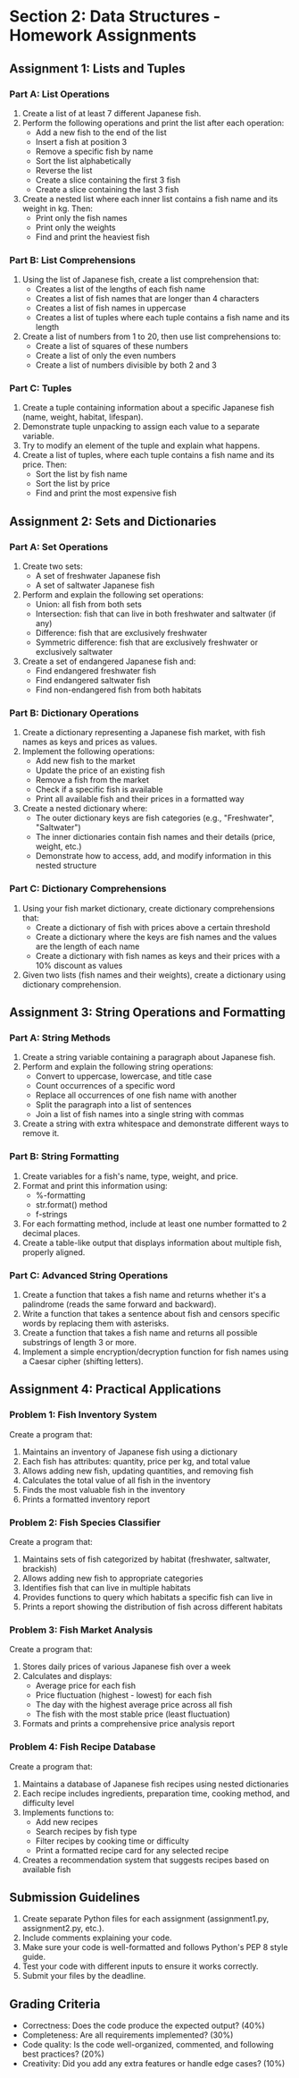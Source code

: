 # Section 2: Data Structures - Homework Assignments

## Assignment 1: Lists and Tuples

### Part A: List Operations
1. Create a list of at least 7 different Japanese fish.
2. Perform the following operations and print the list after each operation:
   - Add a new fish to the end of the list
   - Insert a fish at position 3
   - Remove a specific fish by name
   - Sort the list alphabetically
   - Reverse the list
   - Create a slice containing the first 3 fish
   - Create a slice containing the last 3 fish
3. Create a nested list where each inner list contains a fish name and its weight in kg. Then:
   - Print only the fish names
   - Print only the weights
   - Find and print the heaviest fish

### Part B: List Comprehensions
1. Using the list of Japanese fish, create a list comprehension that:
   - Creates a list of the lengths of each fish name
   - Creates a list of fish names that are longer than 4 characters
   - Creates a list of fish names in uppercase
   - Creates a list of tuples where each tuple contains a fish name and its length
2. Create a list of numbers from 1 to 20, then use list comprehensions to:
   - Create a list of squares of these numbers
   - Create a list of only the even numbers
   - Create a list of numbers divisible by both 2 and 3

### Part C: Tuples
1. Create a tuple containing information about a specific Japanese fish (name, weight, habitat, lifespan).
2. Demonstrate tuple unpacking to assign each value to a separate variable.
3. Try to modify an element of the tuple and explain what happens.
4. Create a list of tuples, where each tuple contains a fish name and its price. Then:
   - Sort the list by fish name
   - Sort the list by price
   - Find and print the most expensive fish

## Assignment 2: Sets and Dictionaries

### Part A: Set Operations
1. Create two sets:
   - A set of freshwater Japanese fish
   - A set of saltwater Japanese fish
2. Perform and explain the following set operations:
   - Union: all fish from both sets
   - Intersection: fish that can live in both freshwater and saltwater (if any)
   - Difference: fish that are exclusively freshwater
   - Symmetric difference: fish that are exclusively freshwater or exclusively saltwater
3. Create a set of endangered Japanese fish and:
   - Find endangered freshwater fish
   - Find endangered saltwater fish
   - Find non-endangered fish from both habitats

### Part B: Dictionary Operations
1. Create a dictionary representing a Japanese fish market, with fish names as keys and prices as values.
2. Implement the following operations:
   - Add new fish to the market
   - Update the price of an existing fish
   - Remove a fish from the market
   - Check if a specific fish is available
   - Print all available fish and their prices in a formatted way
3. Create a nested dictionary where:
   - The outer dictionary keys are fish categories (e.g., "Freshwater", "Saltwater")
   - The inner dictionaries contain fish names and their details (price, weight, etc.)
   - Demonstrate how to access, add, and modify information in this nested structure

### Part C: Dictionary Comprehensions
1. Using your fish market dictionary, create dictionary comprehensions that:
   - Create a dictionary of fish with prices above a certain threshold
   - Create a dictionary where the keys are fish names and the values are the length of each name
   - Create a dictionary with fish names as keys and their prices with a 10% discount as values
2. Given two lists (fish names and their weights), create a dictionary using dictionary comprehension.

## Assignment 3: String Operations and Formatting

### Part A: String Methods
1. Create a string variable containing a paragraph about Japanese fish.
2. Perform and explain the following string operations:
   - Convert to uppercase, lowercase, and title case
   - Count occurrences of a specific word
   - Replace all occurrences of one fish name with another
   - Split the paragraph into a list of sentences
   - Join a list of fish names into a single string with commas
3. Create a string with extra whitespace and demonstrate different ways to remove it.

### Part B: String Formatting
1. Create variables for a fish's name, type, weight, and price.
2. Format and print this information using:
   - %-formatting
   - str.format() method
   - f-strings
3. For each formatting method, include at least one number formatted to 2 decimal places.
4. Create a table-like output that displays information about multiple fish, properly aligned.

### Part C: Advanced String Operations
1. Create a function that takes a fish name and returns whether it's a palindrome (reads the same forward and backward).
2. Write a function that takes a sentence about fish and censors specific words by replacing them with asterisks.
3. Create a function that takes a fish name and returns all possible substrings of length 3 or more.
4. Implement a simple encryption/decryption function for fish names using a Caesar cipher (shifting letters).

## Assignment 4: Practical Applications

### Problem 1: Fish Inventory System
Create a program that:
1. Maintains an inventory of Japanese fish using a dictionary
2. Each fish has attributes: quantity, price per kg, and total value
3. Allows adding new fish, updating quantities, and removing fish
4. Calculates the total value of all fish in the inventory
5. Finds the most valuable fish in the inventory
6. Prints a formatted inventory report

### Problem 2: Fish Species Classifier
Create a program that:
1. Maintains sets of fish categorized by habitat (freshwater, saltwater, brackish)
2. Allows adding new fish to appropriate categories
3. Identifies fish that can live in multiple habitats
4. Provides functions to query which habitats a specific fish can live in
5. Prints a report showing the distribution of fish across different habitats

### Problem 3: Fish Market Analysis
Create a program that:
1. Stores daily prices of various Japanese fish over a week
2. Calculates and displays:
   - Average price for each fish
   - Price fluctuation (highest - lowest) for each fish
   - The day with the highest average price across all fish
   - The fish with the most stable price (least fluctuation)
3. Formats and prints a comprehensive price analysis report

### Problem 4: Fish Recipe Database
Create a program that:
1. Maintains a database of Japanese fish recipes using nested dictionaries
2. Each recipe includes ingredients, preparation time, cooking method, and difficulty level
3. Implements functions to:
   - Add new recipes
   - Search recipes by fish type
   - Filter recipes by cooking time or difficulty
   - Print a formatted recipe card for any selected recipe
4. Creates a recommendation system that suggests recipes based on available fish

## Submission Guidelines
1. Create separate Python files for each assignment (assignment1.py, assignment2.py, etc.).
2. Include comments explaining your code.
3. Make sure your code is well-formatted and follows Python's PEP 8 style guide.
4. Test your code with different inputs to ensure it works correctly.
5. Submit your files by the deadline.

## Grading Criteria
- Correctness: Does the code produce the expected output? (40%)
- Completeness: Are all requirements implemented? (30%)
- Code quality: Is the code well-organized, commented, and following best practices? (20%)
- Creativity: Did you add any extra features or handle edge cases? (10%)
